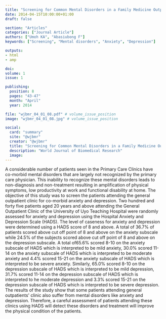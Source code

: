 ```yaml
---
title: "Screening for Common Mental Disorders in a Family Medicine Outpatients Clinic in a Tertiary Hospital in Nigeria"
date: 2014-04-15T10:00:00+01:00
draft: false

section: "Articles"
categories: ["Journal Article"]
authors: ["Umoh KA", "Abasiubong F"]
keywords: ["Screening", "Mental disorders", "Anxiety", "Depression"]

outputs: 
- html
- amp

doi:
volume: 1
issue: 1

publishing:
  position: 8
  pages: "43-47"
  month: "April"
  year: 2014

file: "wjbmr_04_01_08.pdf" # volume_issue_position
image: "wjbmr_04_01_08.jpg" # volume_issue_position

social:
  card: "summary"
  site: "@wjbmr"
  creator: "@wjbmr"
  title: "Screening for Common Mental Disorders in a Family Medicine Outpatients Clinic in a Tertiary Hospital in Nigeria"
  description: "World Journal of Biomedical Research"
  image:
---
```

A considerable number of patients seen in the Primary Care Clinics have co-morbid mental disorders that are largely not recognized by the primary care physician. This inability to recognize these mental disorders leads to non-diagnosis and non-treatment resulting in amplification of physical symptoms, low productivity at work and functional disability at home. The objective of this study was to screen the patients attending the general outpatient clinic for co-morbid anxiety and depression. Two hundred and forty five patients aged 20 years and above attending the General Outpatient Clinic of the University of Uyo Teaching Hospital were randomly assessed for anxiety and depression using the Hospital Anxiety and Depression Scale (HADS). The level of caseness for anxiety and depression were determined using a HADS score of 8 and above. A total of 36.7% of patients scored above cut off point of 8 and above on the anxiety subscale while 24.5% of the subjects scored above cut off point of 8 and above on the depression subscale. A total of65.6% scored 8-10 on the anxiety subscale of HADS which is interpreted to be mild anxiety, 30.0% scored 11-14 on the anxiety subscale of HADS which is interpreted to be moderate anxiety and 4.4% scored 15-21 on the anxiety subscale of HADS which is interpreted to be severe anxiety. Similarly, 65.0% scored 8-10 on the depression subscale of HADS which is interpreted to be mild depression, 31.7% scored 11-14 on the depression subscale of HADS which is interpreted to he moderate depression and 3.3% scored 15-21 on the depression subscale of HADS which is interpreted to be severe depression. The results of the study show that some patients attending general outpatients' clinic also suffer from mental disorders like anxiety and depression. Therefore, a careful assessment of patients attending these clinics using HADS will detect these disorders and treatment will improve the physical condition of the patients.